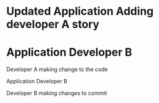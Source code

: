 # Updated Application Adding developer A story
# Application Developer B

Developer A making change to the code

Application Developer B


Developer B making changes to commit

